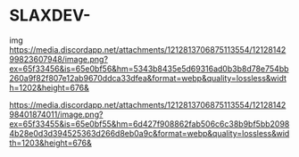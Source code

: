 # SLAXDEV-
img
https://media.discordapp.net/attachments/1212813706875113554/1212814299823607948/image.png?ex=65f33456&is=65e0bf56&hm=5343b8435e5d69316ad0b3b8d78e754bb260a9f82f807e12ab9670ddca33dfea&format=webp&quality=lossless&width=1202&height=676&


https://media.discordapp.net/attachments/1212813706875113554/1212814298401874011/image.png?ex=65f33455&is=65e0bf55&hm=6d427f908862fab506c6c38b9bf5bb20984b28e0d3d394525363d266d8eb0a9c&format=webp&quality=lossless&width=1203&height=676&
